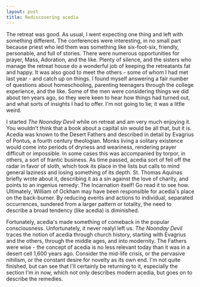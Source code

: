 ```yaml
---
layout: post
title: Rediscovering acedia
---
```


The retreat was good. As usual, I went expecting one thing and left with
something different. The conferences were interesting, in no small part because
priest who led them was something like six-foot-six, friendly, personable, and
full of stories. There were numerous opportunities for prayer, Mass, Adoration,
and the like. Plenty of silence, and the sisters who manage the retreat house
do a wonderful job of keeping the retreatants fat and happy. It was also good to
meet the others - some of whom I had met last year - and catch up on things. I
found myself answering a fair number of questions about homeschooling, parenting
teenagers through the college experience, and the like. Some of the men were
considering things we did about ten years ago, so they were keen to hear how
things had turned out, and what sorts of insights I had to offer. I'm not going
to lie; it was a little weird.

I started _The Noonday Devil_ while on retreat and am very much enjoying it. You
wouldn't think that a book about a capital sin would be all that,  but it is.
Acedia was known to the Desert Fathers and described in detail by Evagrius of
Pontus, a fourth century theologian. Monks living a solitary existence would
come into periods of dryness and weariness, rendering prayer difficult or
impossible. In some cases this was accompanied by torpor, in others, a sort of
frantic business. As time passed, acedia sort of fell off the radar in favor of
sloth, which took its place in the lists but calls to mind general laziness and
losing something of its depth. St. Thomas Aquinas briefly wrote about it,
describing it as a sin against the love of charity, and points to an ingenius
remedy: The Incarnation itself! Go read it to see how. Ultimately, William of
Ockham may have been responsible for acedia's place on the back-burner. By
reducing events and actions to individual, separated occurrences, sundered from
a larger pattern or totality, the need to describe a broad tendency
(like acedia) is diminished.

Fortunately, acedia's made something of comeback in the popular consciousness.
Unfortunately, it never realyl left us. _The Noonday Devil_ traces the notion of
acedia through church history, starting with Evagrius and the others, through
the middle ages, and into modernity. The Fathers were wise - the concept of
acedia is no less relevant today than it was in a desert cell 1,600 years ago.
Consider the mid-life crisis, or the pervasive nihilism, or the constant desire
for novelty as its own end. I'm not quite finished, but can see that I'll certainly be
returning to it, especially the section I'm in now, which not only describes
modern acedia, but goes on to describe the remedies.
